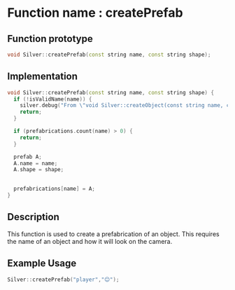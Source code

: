 # Function name : createPrefab

## Function prototype

```cpp
void Silver::createPrefab(const string name, const string shape);
```

## Implementation

```cpp
void Silver::createPrefab(const string name, const string shape) {
  if (!isValidName(name)) {
    silver.debug("From \"void Silver::createObject(const string name, const string shape)\" : Invalid object name containing unprintable characters ", "e");
    return;
  }

  if (prefabrications.count(name) > 0) {
    return;
  }

  prefab A;
  A.name = name;
  A.shape = shape;
 

  prefabrications[name] = A;
}
```

## Description
This function is used to create a prefabrication of an object. This requires the name of an object and how it will look on the camera.

## Example Usage
```cpp
Silver::createPrefab("player","😊");
```
